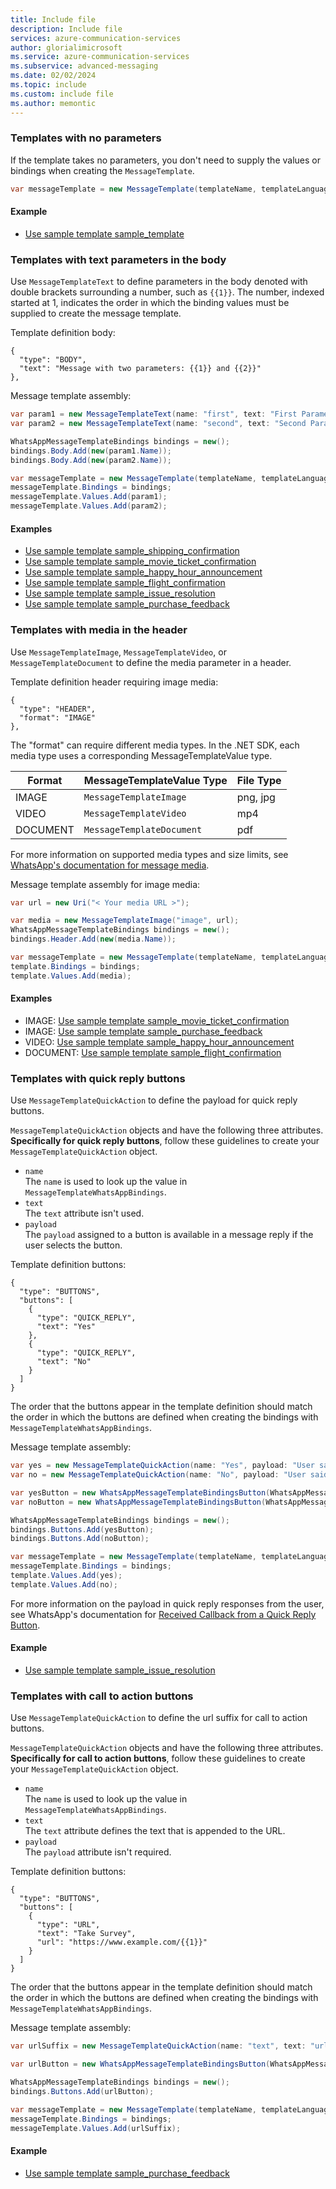 ```yaml
---
title: Include file
description: Include file
services: azure-communication-services
author: glorialimicrosoft
ms.service: azure-communication-services
ms.subservice: advanced-messaging
ms.date: 02/02/2024
ms.topic: include
ms.custom: include file
ms.author: memontic
---
```


### Templates with no parameters

If the template takes no parameters, you don't need to supply the values or bindings when creating the `MessageTemplate`.

```csharp
var messageTemplate = new MessageTemplate(templateName, templateLanguage); 
``````

#### Example
- [Use sample template sample_template](#use-sample-template-sample_template)

### Templates with text parameters in the body

Use `MessageTemplateText` to define parameters in the body denoted with double brackets surrounding a number, such as `{{1}}`. The number, indexed started at 1, indicates the order in which the binding values must be supplied to create the message template.

Template definition body:
```
{
  "type": "BODY",
  "text": "Message with two parameters: {{1}} and {{2}}"
},
```

Message template assembly:
```csharp
var param1 = new MessageTemplateText(name: "first", text: "First Parameter");
var param2 = new MessageTemplateText(name: "second", text: "Second Parameter");

WhatsAppMessageTemplateBindings bindings = new();
bindings.Body.Add(new(param1.Name));
bindings.Body.Add(new(param2.Name));

var messageTemplate = new MessageTemplate(templateName, templateLanguage);
messageTemplate.Bindings = bindings;
messageTemplate.Values.Add(param1);
messageTemplate.Values.Add(param2);
``````

#### Examples
- [Use sample template sample_shipping_confirmation](#use-sample-template-sample_shipping_confirmation)
- [Use sample template sample_movie_ticket_confirmation](#use-sample-template-sample_movie_ticket_confirmation)
- [Use sample template sample_happy_hour_announcement](#use-sample-template-sample_happy_hour_announcement)
- [Use sample template sample_flight_confirmation](#use-sample-template-sample_flight_confirmation)
- [Use sample template sample_issue_resolution](#use-sample-template-sample_issue_resolution)
- [Use sample template sample_purchase_feedback](#use-sample-template-sample_purchase_feedback)

### Templates with media in the header

Use `MessageTemplateImage`, `MessageTemplateVideo`, or `MessageTemplateDocument` to define the media parameter in a header.

Template definition header requiring image media:
```
{
  "type": "HEADER",
  "format": "IMAGE"
},
```

The "format" can require different media types. In the .NET SDK, each media type uses a corresponding MessageTemplateValue type.

| Format   | MessageTemplateValue Type | File Type |
|----------|---------------------------|-----------|
| IMAGE    | `MessageTemplateImage`    | png, jpg  |
| VIDEO    | `MessageTemplateVideo`    | mp4       |
| DOCUMENT | `MessageTemplateDocument` | pdf       |

For more information on supported media types and size limits, see [WhatsApp's documentation for message media](https://developers.facebook.com/docs/whatsapp/cloud-api/reference/media#supported-media-types). 

Message template assembly for image media:
```csharp
var url = new Uri("< Your media URL >");

var media = new MessageTemplateImage("image", url);
WhatsAppMessageTemplateBindings bindings = new();
bindings.Header.Add(new(media.Name));

var messageTemplate = new MessageTemplate(templateName, templateLanguage);
template.Bindings = bindings;
template.Values.Add(media);
``````

#### Examples
- IMAGE: [Use sample template sample_movie_ticket_confirmation](#use-sample-template-sample_movie_ticket_confirmation)
- IMAGE: [Use sample template sample_purchase_feedback](#use-sample-template-sample_purchase_feedback)
- VIDEO: [Use sample template sample_happy_hour_announcement](#use-sample-template-sample_happy_hour_announcement)
- DOCUMENT: [Use sample template sample_flight_confirmation](#use-sample-template-sample_flight_confirmation)

### Templates with quick reply buttons

Use `MessageTemplateQuickAction` to define the payload for quick reply buttons.

`MessageTemplateQuickAction` objects and have the following three attributes.   
 **Specifically for quick reply buttons**, follow these guidelines to create your `MessageTemplateQuickAction` object.
- `name`   
The `name` is used to look up the value in `MessageTemplateWhatsAppBindings`.
- `text`   
The `text` attribute isn't used.
- `payload`   
The `payload` assigned to a button is available in a message reply if the user selects the button.

Template definition buttons:
```
{
  "type": "BUTTONS",
  "buttons": [
    {
      "type": "QUICK_REPLY",
      "text": "Yes"
    },
    {
      "type": "QUICK_REPLY",
      "text": "No"
    }
  ]
}
```

The order that the buttons appear in the template definition should match the order in which the buttons are defined when creating the bindings with `MessageTemplateWhatsAppBindings`.

Message template assembly:
```csharp
var yes = new MessageTemplateQuickAction(name: "Yes", payload: "User said yes");
var no = new MessageTemplateQuickAction(name: "No", payload: "User said no");

var yesButton = new WhatsAppMessageTemplateBindingsButton(WhatsAppMessageButtonSubType.QuickReply.ToString(), yes.Name);
var noButton = new WhatsAppMessageTemplateBindingsButton(WhatsAppMessageButtonSubType.QuickReply.ToString(), no.Name);

WhatsAppMessageTemplateBindings bindings = new();
bindings.Buttons.Add(yesButton);
bindings.Buttons.Add(noButton);

var messageTemplate = new MessageTemplate(templateName, templateLanguage);
messageTemplate.Bindings = bindings;
template.Values.Add(yes);
template.Values.Add(no);
``````

For more information on the payload in quick reply responses from the user, see WhatsApp's documentation for [Received Callback from a Quick Reply Button](https://developers.facebook.com/docs/whatsapp/cloud-api/webhooks/payload-examples#received-callback-from-a-quick-reply-button).

#### Example
- [Use sample template sample_issue_resolution](#use-sample-template-sample_issue_resolution)

### Templates with call to action buttons

Use `MessageTemplateQuickAction` to define the url suffix for call to action buttons.   

`MessageTemplateQuickAction` objects and have the following three attributes.   
 **Specifically for call to action buttons**, follow these guidelines to create your `MessageTemplateQuickAction` object.
- `name`   
The `name` is used to look up the value in `MessageTemplateWhatsAppBindings`.
- `text`   
The `text` attribute defines the text that is appended to the URL.   
- `payload`   
The `payload` attribute isn't required.

Template definition buttons:
```
{
  "type": "BUTTONS",
  "buttons": [
    {
      "type": "URL",
      "text": "Take Survey",
      "url": "https://www.example.com/{{1}}"
    }
  ]
}
```

The order that the buttons appear in the template definition should match the order in which the buttons are defined when creating the bindings with `MessageTemplateWhatsAppBindings`.

Message template assembly:
```csharp
var urlSuffix = new MessageTemplateQuickAction(name: "text", text: "url-suffix-text");

var urlButton = new WhatsAppMessageTemplateBindingsButton(WhatsAppMessageButtonSubType.Url.ToString(), urlSuffix.Name);

WhatsAppMessageTemplateBindings bindings = new();
bindings.Buttons.Add(urlButton);

var messageTemplate = new MessageTemplate(templateName, templateLanguage);
messageTemplate.Bindings = bindings;
messageTemplate.Values.Add(urlSuffix);
``````

#### Example
- [Use sample template sample_purchase_feedback](#use-sample-template-sample_purchase_feedback)